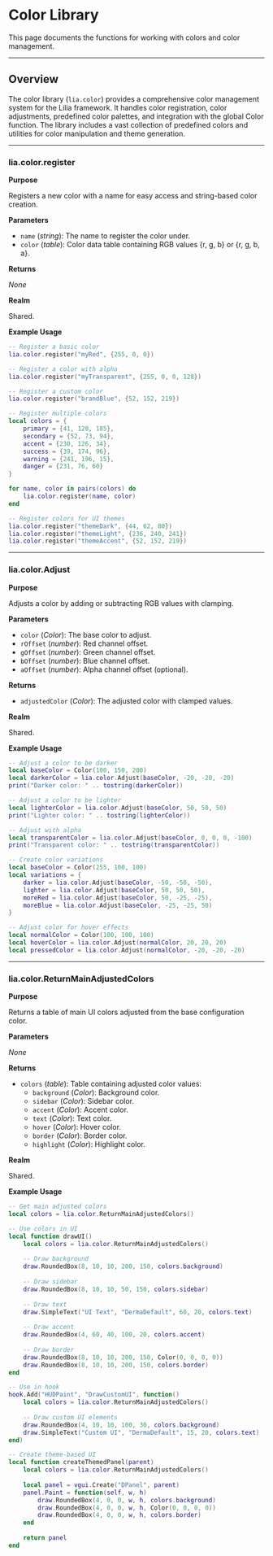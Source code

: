 # Color Library

This page documents the functions for working with colors and color management.

---

## Overview

The color library (`lia.color`) provides a comprehensive color management system for the Lilia framework. It handles color registration, color adjustments, predefined color palettes, and integration with the global Color function. The library includes a vast collection of predefined colors and utilities for color manipulation and theme generation.

---

### lia.color.register

**Purpose**

Registers a new color with a name for easy access and string-based color creation.

**Parameters**

* `name` (*string*): The name to register the color under.
* `color` (*table*): Color data table containing RGB values {r, g, b} or {r, g, b, a}.

**Returns**

*None*

**Realm**

Shared.

**Example Usage**

```lua
-- Register a basic color
lia.color.register("myRed", {255, 0, 0})

-- Register a color with alpha
lia.color.register("myTransparent", {255, 0, 0, 128})

-- Register a custom color
lia.color.register("brandBlue", {52, 152, 219})

-- Register multiple colors
local colors = {
    primary = {41, 128, 185},
    secondary = {52, 73, 94},
    accent = {230, 126, 34},
    success = {39, 174, 96},
    warning = {241, 196, 15},
    danger = {231, 76, 60}
}

for name, color in pairs(colors) do
    lia.color.register(name, color)
end

-- Register colors for UI themes
lia.color.register("themeDark", {44, 62, 80})
lia.color.register("themeLight", {236, 240, 241})
lia.color.register("themeAccent", {52, 152, 219})
```

---

### lia.color.Adjust

**Purpose**

Adjusts a color by adding or subtracting RGB values with clamping.

**Parameters**

* `color` (*Color*): The base color to adjust.
* `rOffset` (*number*): Red channel offset.
* `gOffset` (*number*): Green channel offset.
* `bOffset` (*number*): Blue channel offset.
* `aOffset` (*number*): Alpha channel offset (optional).

**Returns**

* `adjustedColor` (*Color*): The adjusted color with clamped values.

**Realm**

Shared.

**Example Usage**

```lua
-- Adjust a color to be darker
local baseColor = Color(100, 150, 200)
local darkerColor = lia.color.Adjust(baseColor, -20, -20, -20)
print("Darker color: " .. tostring(darkerColor))

-- Adjust a color to be lighter
local lighterColor = lia.color.Adjust(baseColor, 50, 50, 50)
print("Lighter color: " .. tostring(lighterColor))

-- Adjust with alpha
local transparentColor = lia.color.Adjust(baseColor, 0, 0, 0, -100)
print("Transparent color: " .. tostring(transparentColor))

-- Create color variations
local baseColor = Color(255, 100, 100)
local variations = {
    darker = lia.color.Adjust(baseColor, -50, -50, -50),
    lighter = lia.color.Adjust(baseColor, 50, 50, 50),
    moreRed = lia.color.Adjust(baseColor, 50, -25, -25),
    moreBlue = lia.color.Adjust(baseColor, -25, -25, 50)
}

-- Adjust color for hover effects
local normalColor = Color(100, 100, 100)
local hoverColor = lia.color.Adjust(normalColor, 20, 20, 20)
local pressedColor = lia.color.Adjust(normalColor, -20, -20, -20)
```

---

### lia.color.ReturnMainAdjustedColors

**Purpose**

Returns a table of main UI colors adjusted from the base configuration color.

**Parameters**

*None*

**Returns**

* `colors` (*table*): Table containing adjusted color values:
  * `background` (*Color*): Background color.
  * `sidebar` (*Color*): Sidebar color.
  * `accent` (*Color*): Accent color.
  * `text` (*Color*): Text color.
  * `hover` (*Color*): Hover color.
  * `border` (*Color*): Border color.
  * `highlight` (*Color*): Highlight color.

**Realm**

Shared.

**Example Usage**

```lua
-- Get main adjusted colors
local colors = lia.color.ReturnMainAdjustedColors()

-- Use colors in UI
local function drawUI()
    local colors = lia.color.ReturnMainAdjustedColors()
    
    -- Draw background
    draw.RoundedBox(8, 10, 10, 200, 150, colors.background)
    
    -- Draw sidebar
    draw.RoundedBox(8, 10, 10, 50, 150, colors.sidebar)
    
    -- Draw text
    draw.SimpleText("UI Text", "DermaDefault", 60, 20, colors.text)
    
    -- Draw accent
    draw.RoundedBox(4, 60, 40, 100, 20, colors.accent)
    
    -- Draw border
    draw.RoundedBox(8, 10, 10, 200, 150, Color(0, 0, 0, 0))
    draw.RoundedBox(8, 10, 10, 200, 150, colors.border)
end

-- Use in hook
hook.Add("HUDPaint", "DrawCustomUI", function()
    local colors = lia.color.ReturnMainAdjustedColors()
    
    -- Draw custom UI elements
    draw.RoundedBox(4, 10, 10, 100, 30, colors.background)
    draw.SimpleText("Custom UI", "DermaDefault", 15, 20, colors.text)
end)

-- Create theme-based UI
local function createThemedPanel(parent)
    local colors = lia.color.ReturnMainAdjustedColors()
    
    local panel = vgui.Create("DPanel", parent)
    panel.Paint = function(self, w, h)
        draw.RoundedBox(4, 0, 0, w, h, colors.background)
        draw.RoundedBox(4, 0, 0, w, h, Color(0, 0, 0, 0))
        draw.RoundedBox(4, 0, 0, w, h, colors.border)
    end
    
    return panel
end
```
